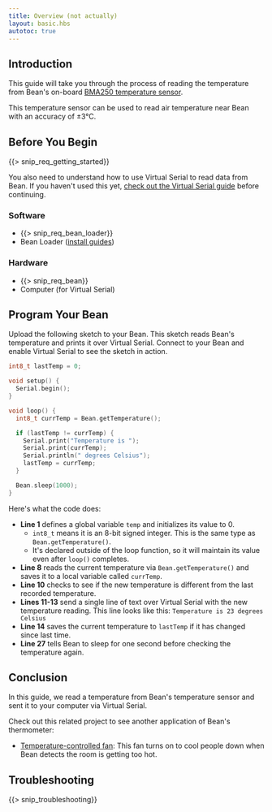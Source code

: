 ```yaml
---
title: Overview (not actually)
layout: basic.hbs
autotoc: true
---
```


## Introduction

This guide will take you through the process of reading the temperature from Bean's on-board [BMA250 temperature sensor](http://ae-bst.resource.bosch.com/media/products/dokumente/bma250/bst-bma250-ds002-05.pdf).

This temperature sensor can be used to read air temperature near Bean with an accuracy of ±3°C.

## Before You Begin

{{> snip_req_getting_started}}

You also need to understand how to use Virtual Serial to read data from Bean. If you haven't used this yet, [check out the Virtual Serial guide](../virtual-serial/) before continuing.

### Software

* {{> snip_req_bean_loader}}
* Bean Loader ([install guides](../../getting-started/intro/#next-steps))

### Hardware

* {{> snip_req_bean}}
* Computer (for Virtual Serial)

## Program Your Bean

Upload the following sketch to your Bean. This sketch reads Bean's temperature and prints it over Virtual Serial. Connect to your Bean and enable Virtual Serial to see the sketch in action.

```cpp
int8_t lastTemp = 0;

void setup() {
  Serial.begin();
}

void loop() {
  int8_t currTemp = Bean.getTemperature();

  if (lastTemp != currTemp) {
    Serial.print("Temperature is ");
    Serial.print(currTemp);
    Serial.println(" degrees Celsius");
    lastTemp = currTemp;
  }

  Bean.sleep(1000);
}
```
Here's what the code does:

* **Line 1** defines a global variable `temp` and initializes its value to 0.
  * `int8_t` means it is an 8-bit signed integer. This is the same type as `Bean.getTemperature()`.
  * It's declared outside of the loop function, so it will maintain its value even after `loop()` completes.
* **Line 8** reads the current temperature via `Bean.getTemperature()` and saves it to a local variable called `currTemp`.
* **Line 10** checks to see if the new temperature is different from the last recorded temperature.
* **Lines 11-13** send a single line of text over Virtual Serial with the new temperature reading. This line looks like this: `Temperature is 23 degrees Celsius`
* **Line 14** saves the current temperature to `lastTemp` if it has changed since last time.
* **Line 27** tells Bean to sleep for one second before checking the temperature again.

## Conclusion

In this guide, we read a temperature from Bean's temperature sensor and sent it to your computer via Virtual Serial.

Check out this related project to see another application of Bean's thermometer:

* [Temperature-controlled fan](http://www.instructables.com/id/Automatic-desktop-fan/): This fan turns on to cool people down when Bean detects the room is getting too hot.

## Troubleshooting

{{> snip_troubleshooting}}

